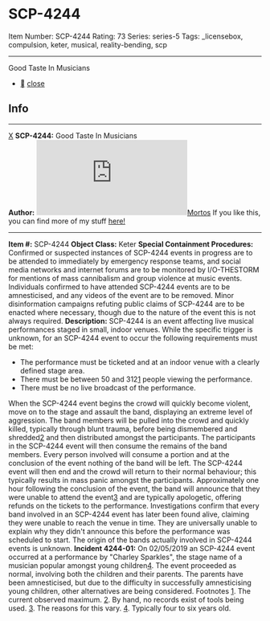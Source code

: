 # SCP-4244
Item Number: SCP-4244
Rating: 73
Series: series-5
Tags: _licensebox, compulsion, keter, musical, reality-bending, scp

---

Good Taste In Musicians
  * [](javascript:;)
[close](javascript:;)
## Info
* * *
[X](javascript:;)
**SCP-4244:** Good Taste In Musicians  
**Author:** [![Mortos](https://www.wikidot.com/avatar.php?userid=1705184&amp;size=small&amp;timestamp=1745208611)](http://www.wikidot.com/user:info/mortos)[Mortos](http://www.wikidot.com/user:info/mortos)
If you like this, you can find more of my stuff [here!](http://www.scp-wiki.net/mortos-author-page)
* * *

**Item #:** SCP-4244
**Object Class:** Keter
**Special Containment Procedures:** Confirmed or suspected instances of SCP-4244 events in progress are to be attended to immediately by emergency response teams, and social media networks and internet forums are to be monitored by I/O-THESTORM for mentions of mass cannibalism and group violence at music events. Individuals confirmed to have attended SCP-4244 events are to be amnesticised, and any videos of the event are to be removed.
Minor disinformation campaigns refuting public claims of SCP-4244 are to be enacted where necessary, though due to the nature of the event this is not always required.
**Description:** SCP-4244 is an event affecting live musical performances staged in small, indoor venues. While the specific trigger is unknown, for an SCP-4244 event to occur the following requirements must be met:
  * The performance must be ticketed and at an indoor venue with a clearly defined stage area.
  * There must be between 50 and 312[1](javascript:;) people viewing the performance.
  * There must be no live broadcast of the performance.

When the SCP-4244 event begins the crowd will quickly become violent, move on to the stage and assault the band, displaying an extreme level of aggression. The band members will be pulled into the crowd and quickly killed, typically through blunt trauma, before being dismembered and shredded[2](javascript:;) and then distributed amongst the participants.
The participants in the SCP-4244 event will then consume the remains of the band members. Every person involved will consume a portion and at the conclusion of the event nothing of the band will be left. The SCP-4244 event will then end and the crowd will return to their normal behaviour; this typically results in mass panic amongst the participants.
Approximately one hour following the conclusion of the event, the band will announce that they were unable to attend the event[3](javascript:;) and are typically apologetic, offering refunds on the tickets to the performance. Investigations confirm that every band involved in an SCP-4244 event has later been found alive, claiming they were unable to reach the venue in time. They are universally unable to explain why they didn't announce this before the performance was scheduled to start.
The origin of the bands actually involved in SCP-4244 events is unknown.
**Incident 4244-01:** On 02/05/2019 an SCP-4244 event occurred at a performance by "Charley Sparkles", the stage name of a musician popular amongst young children[4](javascript:;). The event proceeded as normal, involving both the children and their parents.
The parents have been amnesticised, but due to the difficulty in successfully amnesticising young children, other alternatives are being considered.
Footnotes
[1](javascript:;). The current observed maximum.
[2](javascript:;). By hand, no records exist of tools being used.
[3](javascript:;). The reasons for this vary.
[4](javascript:;). Typically four to six years old.